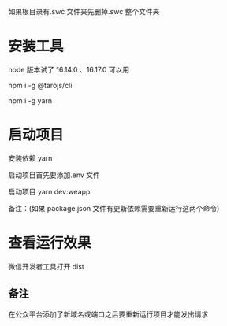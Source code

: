 如果根目录有.swc 文件夹先删掉.swc 整个文件夹

# 安装工具

node 版本试了 16.14.0 、16.17.0 可以用

npm i -g @tarojs/cli

npm i -g yarn

# 启动项目

安装依赖 yarn

启动项目首先要添加.env 文件

启动项目 yarn dev:weapp

备注：(如果 package.json 文件有更新依赖需要重新运行这两个命令)

# 查看运行效果

微信开发者工具打开 dist

## 备注

在公众平台添加了新域名或端口之后要重新运行项目才能发出请求
